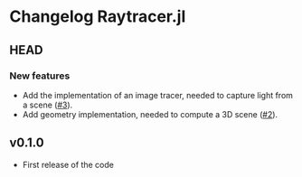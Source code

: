 # Changelog Raytracer.jl

## HEAD

### New features

- Add the implementation of an image tracer, needed to capture light from a scene ([#3](https://github.com/Paolo97Gll/Raytracer.jl/pull/3)).
- Add geometry implementation, needed to compute a 3D scene ([#2](https://github.com/Paolo97Gll/Raytracer.jl/pull/2)).

## v0.1.0

- First release of the code
